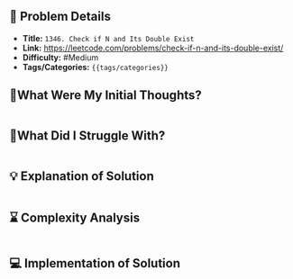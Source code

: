 ## 📝 Problem Details

- **Title:** `1346. Check if N and Its Double Exist`
- **Link:** https://leetcode.com/problems/check-if-n-and-its-double-exist/
- **Difficulty:** #Medium 
- **Tags/Categories:** `{{tags/categories}}`

## 💭What Were My Initial Thoughts?

```

```

## 🤔What Did I Struggle With?

```

```

## 💡 Explanation of Solution

```

```

## ⌛ Complexity Analysis

```

```

## 💻 Implementation of Solution

```cpp

```